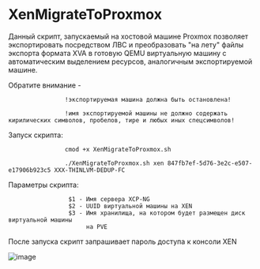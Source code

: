 # XenMigrateToProxmox
Данный скрипт, запускаемый на хостовой машине Proxmox 
позволяет экспортировать посредством ЛВС и преобразовать "на лету" 
файлы экспорта формата XVA в готовую QEMU виртуальную машину с автоматическим 
выделением ресурсов, аналогичным экспортируемой машине.

Обратите внимание - 

                    !экспортируемая машина должна быть остановлена!

                    !имя экспортируемой машины не должно содержать кирилических символов, пробелов, тире и любых иных спецсимволов!
                    

Запуск скрипта:

                    cmod +x XenMigrateToProxmox.sh

                    ./XenMigrateToProxmox.sh xen 847fb7ef-5d76-3e2c-e507-e17906b923c5 XXX-THINLVM-DEDUP-FC

 Параметры скрипта:
 
                     $1 - Имя сервера XCP-NG
                     $2 - UUID виртуальной машины на XEN
                     $3 - Имя хранилища, на котором будет размещен диск виртуальной машины
                          на PVE

После запуска скрипт запрашивает пароль доступа к консоли XEN

![image](https://github.com/AlexeyNesterenk0/XenToProxmox/assets/143705665/1d621751-f44a-4572-81a8-0e3088db2c10)


